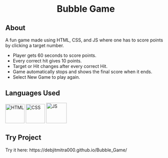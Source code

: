 <h1 align="center">Bubble Game</h1>


<!-- --------------------------------------------------------------------------------------------------------------------------------------------------------- -->

<h2>About</h2>

A fun game made using HTML, CSS, and JS where one has to score points by clicking a target number.
- Player gets 60 seconds to score points.
- Every correct hit gives 10 points.
- Target or Hit changes after every correct Hit.
- Game automatically stops and shows the final score when it ends.
- Select New Game to play again.
<!-- --------------------------------------------------------------------------------------------------------------------------------------------------------- -->

<h2>Languages Used</h2>

<p>
  <img src="https://cdn1.iconfinder.com/data/icons/logotypes/32/badge-html-5-512.png" alt="HTML" width="60px" />
  <img src="https://cdn1.iconfinder.com/data/icons/logotypes/32/badge-css-3-512.png" alt="CSS" width="60px" />
  <img src="https://cdn4.iconfinder.com/data/icons/logos-and-brands/512/187_Js_logo_logos-512.png" alt="JS" width="64px" />
</p>

<!-- --------------------------------------------------------------------------------------------------------------------------------------------------------- -->

<h2>Try Project</h2>
<p>Try it here: https://debjitmitra000.github.io/Bubble_Game/</p>

<!-- --------------------------------------------------------------------------------------------------------------------------------------------------------- -->
 
